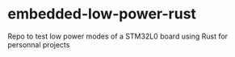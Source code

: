 # embedded-low-power-rust
Repo to test low power modes of a STM32L0 board using Rust for personnal projects
